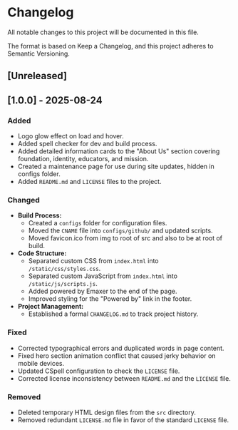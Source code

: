 # Changelog

All notable changes to this project will be documented in this file.

The format is based on Keep a Changelog,
and this project adheres to Semantic Versioning.

## [Unreleased]

## [1.0.0] - 2025-08-24
### Added
- Logo glow effect on load and hover.
- Added spell checker for dev and build process.
- Added detailed information cards to the "About Us" section covering foundation, identity, educators, and mission.
- Created a maintenance page for use during site updates, hidden in configs folder.
- Added `README.md` and `LICENSE` files to the project.

### Changed
- **Build Process:**
  - Created a `configs` folder for configuration files.
  - Moved the `CNAME` file into `configs/github/` and updated scripts.
  - Moved favicon.ico from img to root of src and also to be at root of build.
- **Code Structure:**
  - Separated custom CSS from `index.html` into `/static/css/styles.css`.
  - Separated custom JavaScript from `index.html` into `/static/js/scripts.js`.
  - Added powered by Emaxer to the end of the page.
  - Improved styling for the "Powered by" link in the footer.
- **Project Management:**
  - Established a formal `CHANGELOG.md` to track project history.

### Fixed
- Corrected typographical errors and duplicated words in page content.
- Fixed hero section animation conflict that caused jerky behavior on mobile devices.
- Updated CSpell configuration to check the `LICENSE` file.
- Corrected license inconsistency between `README.md` and the `LICENSE` file.

### Removed
- Deleted temporary HTML design files from the `src` directory.
- Removed redundant `LICENSE.md` file in favor of the standard `LICENSE` file.
